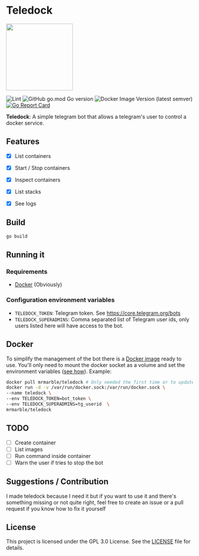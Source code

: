 # Teledock
<img src="https://github.com/MrMarble/teledock/raw/master/assets/teledcock.png" width="180">

![Lint](https://github.com/MrMarble/teledock/workflows/Lint/badge.svg?branch=master&event=push)
![GitHub go.mod Go version](https://img.shields.io/github/go-mod/go-version/mrmarble/teledock)
![Docker Image Version (latest semver)](https://img.shields.io/docker/v/mrmarble/teledock?sort=semver)
[![Go Report Card](https://goreportcard.com/badge/github.com/MrMarble/teledock)](https://goreportcard.com/report/github.com/MrMarble/teledock)

**Teledock**: A simple telegram bot that allows a telegram's user to control a docker service.

## Features

- [x] List containers
- [x] Start / Stop containers
- [x] Inspect containers
- [x] List stacks
- [x] See logs


## Build

```bash
go build
```

## Running it

### Requirements

- [Docker](https://docker.com) (Obviously)

### Configuration environment variables

- `TELEDOCK_TOKEN`: Telegram token. See https://core.telegram.org/bots
- `TELEDOCK_SUPERADMINS`: Comma separated list of Telegram user ids, only users listed here will have access to the bot.

## Docker

To simplify the management of the bot there is a [Docker image](https://hub.docker.com/r/mrmarble/teledock) ready to use. You'll only need to mount the docker socket as a volume and set the environment variables ([see how](https://docs.docker.com/engine/reference/commandline/run/#set-environment-variables--e---env---env-file)). Example:
```bash
docker pull mrmarble/teledock # Only needed the first time or to update
docker run -d -v /var/run/docker.sock:/var/run/docker.sock \
--name teledock \
--env TELEDOCK_TOKEN=bot_token \
--env TELEDOCK_SUPERADMINS=tg_userid  \
mrmarble/teledock 
```
## TODO

- [ ] Create container
- [ ] List images
- [ ] Run command inside container
- [ ] Warn the user if tries to stop the bot

## Suggestions / Contribution

I made teledock because I need it but if you want to use it and there's something missing or not quite right, feel free to create an issue or a pull request if you know how to fix it yourself


## License

This project is licensed under the GPL 3.0 License. See the [LICENSE](LICENSE)
file for details.
